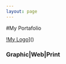 ```yaml
---
layout: page
---
```


#My Portafolio 

[!My Logo](https://farm8.staticflickr.com/7483/16149963487_ffabcae43c_o.jpg)]()
### Graphic|Web|Print
